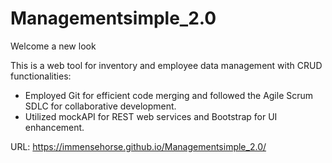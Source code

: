 # Managementsimple_2.0
Welcome a new look

This is a web tool for inventory and employee data management with CRUD functionalities:
-	Employed Git for efficient code merging and followed the Agile Scrum SDLC for collaborative development.
-	Utilized mockAPI for REST web services and Bootstrap for UI enhancement.

URL: https://immensehorse.github.io/Managementsimple_2.0/
